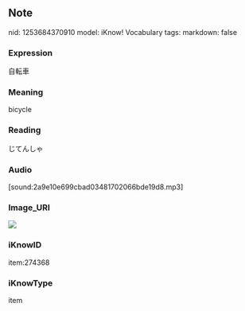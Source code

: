 ## Note
nid: 1253684370910
model: iKnow! Vocabulary
tags: 
markdown: false

### Expression
自転車

### Meaning
bicycle

### Reading
じてんしゃ

### Audio
[sound:2a9e10e699cbad03481702066bde19d8.mp3]

### Image_URI
<img src="684639888c953e8b62d4b9c498b0770d.jpg">

### iKnowID
item:274368

### iKnowType
item
